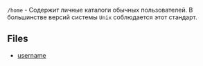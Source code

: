 `/home` - Содержит личные каталоги обычных пользователей. В большинстве версий системы `Unix` соблюдается этот стандарт.

## Files
- [username](./username/__contents__.md)